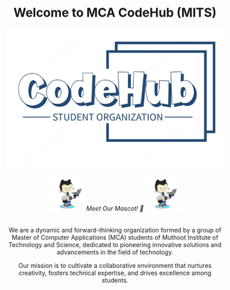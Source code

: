 
<div align="center">
    <h1>Welcome to MCA CodeHub (MITS)</h1>
    <img src="https://github.com/MCA-CodeHub-MITS/.github/blob/main/codeHub.png" />
    <h6>
        <img src="https://github.com/MCA-CodeHub-MITS/.github/blob/main/octocat-1731146458913.png" height="80" /> Meet Our Mascot! 🤝 <img src="https://github.com/MCA-CodeHub-MITS/.github/blob/main/octocat-1731146458913.png" height="80" />
    </h6>
    <p>We are a dynamic and forward-thinking organization formed by a group of Master of Computer Applications (MCA) students of Muthoot Institute of Technology and Science, dedicated to pioneering innovative solutions and advancements in the field of technology.</p>
    <p> Our mission is to cultivate a collaborative environment that nurtures creativity, fosters technical expertise, and drives excellence among students.</p>
</div>
